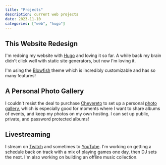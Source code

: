 ```yaml
---
title: "Projects"
description: current web projects
date: 2023-11-10
categories: ["web", "hugo"]
---
```


## This Website Redesign

I'm redoing my website with [Hugo](https://gohugo.io) and loving it so far. A while back my brain didn't click well with static site generators, but now I'm loving it.

I'm using the [Blowfish](https://blowfish.page/) theme which is incredibly customizable and has so many features!

## A Personal Photo Gallery

I couldn't resist the deal to purchase [Chevereto](https://chevereto.com/) to set up a personal [photo gallery](https://binarydigit.photos), which is especially good for moments where I want to share albums of events, and keep my photos on my own hosting. I can set up public, private, and password protected albums! 

## Livestreaming

I stream on [Twitch](https://www.twitch.tv/binarydigit/about) and sometimes to [YouTube](https://youtube.com/BinaryDigit). I'm working on getting a schedule back on track with a mix of playing games one day, then DJ sets the next. I'm also working on building an offline music collection. 